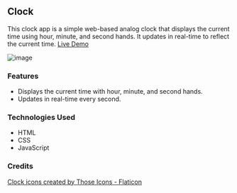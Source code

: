 ## Clock

This clock app is a simple web-based analog clock that displays the current time using hour, minute, and second hands. It updates in real-time to reflect the current time. [Live Demo](https://muzhdan.github.io/JavaScript30-Challenge/day2/index.html)

![image](https://github.com/MuzhdaN/JavaScript30-Challenge/assets/79607397/7098d049-0187-4d21-94a8-0ee6e7806f1f)


### Features

- Displays the current time with hour, minute, and second hands.
- Updates in real-time every second.

### Technologies Used

- HTML
- CSS
- JavaScript

### Credits  

<a href="https://www.flaticon.com/free-icons/clock" title="clock icons">Clock icons created by Those Icons - Flaticon</a>
